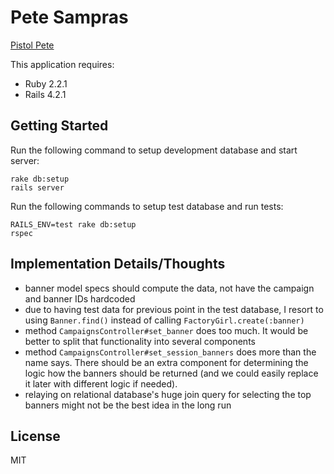 Pete Sampras
================

[Pistol Pete](http://www.wikiwand.com/en/Pete_Sampras)

This application requires:

- Ruby 2.2.1
- Rails 4.2.1

Getting Started
---------------

Run the following command to setup development database and start server:

```
rake db:setup
rails server
```

Run the following commands to setup test database and run tests:

```
RAILS_ENV=test rake db:setup
rspec
```

Implementation Details/Thoughts
-------------------------------

* banner model specs should compute the data, not have the campaign and banner IDs hardcoded
* due to having test data for previous point in the test database, I resort to using `Banner.find()` instead of calling `FactoryGirl.create(:banner)`
* method `CampaignsController#set_banner` does too much. It would be better to split that functionality into several components
* method `CampaignsController#set_session_banners` does more than the name says. There should be an extra component for determining the logic how the banners should be returned (and we could easily replace it later with different logic if needed).
* relaying on relational database's huge join query for selecting the top banners might not be the best idea in the long run

License
-------
MIT
